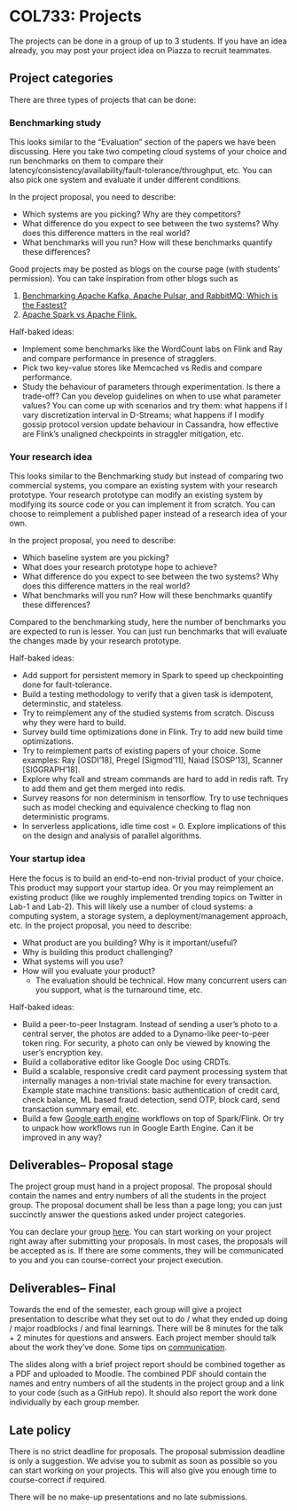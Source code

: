 # COL733: Projects

The projects can be done in a group of up to 3 students. If you have an idea already, you may post your project idea on Piazza to recruit teammates.

## Project categories
There are three types of projects that can be done:

### Benchmarking study

This looks similar to the “Evaluation” section of the papers we have been discussing. Here you take two competing cloud systems of your choice and run benchmarks on them to compare their latency/consistency/availability/fault-tolerance/throughput, etc. You can also pick one system and evaluate it under different conditions. 

In the project proposal, you need to describe:

- Which systems are you picking? Why are they competitors?
- What difference do you expect to see between the two systems? Why does this difference matters in the real world?
- What benchmarks will you run? How will these benchmarks quantify these differences?

Good projects may be posted as blogs on the course page (with students’ permission). You can take inspiration from other blogs such as 
1. [Benchmarking Apache Kafka, Apache Pulsar, and RabbitMQ: Which is the Fastest?](https://www.confluent.io/blog/kafka-fastest-messaging-system/)
1. [Apache Spark vs Apache Flink.](https://www.ververica.com/blog/curious-case-broken-benchmark-revisiting-apache-flink-vs-databricks-runtime)

Half-baked ideas:
- Implement some benchmarks like the WordCount labs on Flink and Ray and compare performance in presence of stragglers.
- Pick two key-value stores like Memcached vs Redis and compare performance.
- Study the behaviour of parameters through experimentation. Is there a trade-off? Can you develop guidelines on when to use what parameter values? You can come up with scenarios and try them: what happens if I vary discretization interval in D-Streams; what happens if I modify gossip protocol version update behaviour in Cassandra, how effective are Flink’s unaligned checkpoints in straggler mitigation, etc.

### Your research idea

This looks similar to the Benchmarking study but instead of comparing two commercial systems, you compare an existing system with your research prototype. Your research prototype can modify an existing system by modifying its source code or you can implement it from scratch. You can choose to reimplement a published paper instead of a research idea of your own.

In the project proposal, you need to describe: 

- Which baseline system are you picking?
- What does your research prototype hope to achieve? 
- What difference do you expect to see between the two systems? Why does this difference matters in the real world?
- What benchmarks will you run? How will these benchmarks quantify these differences?

Compared to the benchmarking study, here the number of benchmarks you are expected to run is lesser. You can just run benchmarks that will evaluate the changes made by your research prototype.

Half-baked ideas:
- Add support for persistent memory in Spark to speed up checkpointing done for fault-tolerance.
- Build a testing methodology to verify that a given task is idempotent, determinstic, and stateless.
- Try to reimplement any of the studied systems from scratch. Discuss why they were hard to build.
- Survey build time optimizations done in Flink. Try to add new build time optimizations.
- Try to reimplement parts of existing papers of your choice. Some examples: Ray [OSDI’18], Pregel [Sigmod’11], Naiad [SOSP’13], Scanner [SIGGRAPH’18].
- Explore why fcall and stream commands are hard to add in redis raft. Try to add them and get them merged into redis.
- Survey reasons for non determinism in tensorflow. Try to use techniques such as model checking and equivalence checking to flag non deterministic programs.
- In serverless applications, idle time cost = 0. Explore implications of this on the design and analysis of parallel algorithms.

### Your startup idea

Here the focus is to build an end-to-end non-trivial product of your choice. This product may support your startup idea. Or you may reimplement an existing product (like we roughly implemented trending topics on Twitter in Lab-1 and Lab-2). This will likely use a number of cloud systems: a computing system, a storage system, a deployment/management approach, etc. In the project proposal, you need to describe:

- What product are you building? Why is it important/useful?
- Why is building this product challenging?
- What systems will you use?
- How will you evaluate your product? 
    - The evaluation should be technical. How many concurrent users can you support, what is the turnaround time, etc.

Half-baked ideas:
- Build a peer-to-peer Instagram. Instead of sending a user’s photo to a central server, the photos are added to a Dynamo-like peer-to-peer token ring. For security, a photo can only be viewed by knowing the user’s encryption key.
- Build a collaborative editor like Google Doc using CRDTs.
- Build a scalable, responsive credit card payment processing system that internally manages a non-trivial state machine for every transaction. Example state machine transitions: basic authentication of credit card, check balance, ML based fraud detection, send OTP, block card, send transaction summary email, etc. 
- Build a few [Google earth engine](https://www.sciencedirect.com/science/article/pii/S0034425717302900#:~:text=Earth%20Engine%20is%20built%20on,databases%3B%20Colossus%2C%20the%20successor%20to) workflows on top of Spark/Flink. Or try to unpack how workflows run in Google Earth Engine. Can it be improved in any way?

## Deliverables– Proposal stage

The project group must hand in a project proposal. The proposal should contain the names and entry numbers of all the students in the project group. The proposal document shall be less than a page long; you can just succinctly answer the questions asked under project categories. 

You can declare your group [here](https://csciitd-my.sharepoint.com/:x:/g/personal/csy227589_iitd_ac_in/ETs9liGDgtdPlsAT9cqJzq8B6fpaM5a8YIiUfozLLeVD7A?e=4itjUW). You can start working on your project right away after submitting your proposals. In most cases, the proposals will be accepted as is. If there are some comments, they will be communicated to you and you can course-correct your project execution.

## Deliverables– Final
Towards the end of the semester, each group will give a project presentation to describe what they set out to do / what they ended up doing / major roadblocks / and final learnings. There will be 8 minutes for the talk + 2 minutes for questions and answers. Each project member should talk about the work they’ve done. Some tips on [communication](https://abhilash-jindal.com/communication/).

The slides along with a brief project report should be combined together as a PDF and uploaded to Moodle. The combined PDF should contain the names and entry numbers of all the students in the project group and a link to your code (such as a GitHub repo). It should also report the work done individually by each group member.


## Late policy
There is no strict deadline for proposals. The proposal submission deadline is only a suggestion. We advise you to submit as soon as possible so you can start working on your projects. This will also give you enough time to course-correct if required.

There will be no make-up presentations and no late submissions.
